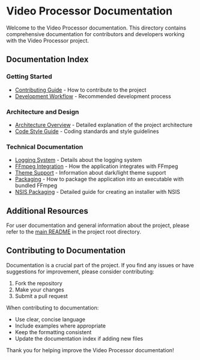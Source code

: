 # Video Processor Documentation

Welcome to the Video Processor documentation. This directory contains comprehensive documentation for contributors and developers working with the Video Processor project.

## Documentation Index

### Getting Started

- [Contributing Guide](CONTRIBUTING.md) - How to contribute to the project
- [Development Workflow](DEVELOPMENT_WORKFLOW.md) - Recommended development process

### Architecture and Design

- [Architecture Overview](ARCHITECTURE.md) - Detailed explanation of the project architecture
- [Code Style Guide](CODE_STYLE.md) - Coding standards and style guidelines

### Technical Documentation

- [Logging System](LOGGING.md) - Details about the logging system
- [FFmpeg Integration](FFMPEG_INTEGRATION.md) - How the application integrates with FFmpeg
- [Theme Support](THEME_SUPPORT.md) - Information about dark/light theme support
- [Packaging](PACKAGING.md) - How to package the application into an executable with bundled FFmpeg
- [NSIS Packaging](NSIS_PACKAGING.md) - Detailed guide for creating an installer with NSIS

## Additional Resources

For user documentation and general information about the project, please refer to the [main README](../README.md) in the project root directory.

## Contributing to Documentation

Documentation is a crucial part of the project. If you find any issues or have suggestions for improvement, please consider contributing:

1. Fork the repository
2. Make your changes
3. Submit a pull request

When contributing to documentation:

- Use clear, concise language
- Include examples where appropriate
- Keep the formatting consistent
- Update the documentation index if adding new files

Thank you for helping improve the Video Processor documentation!
